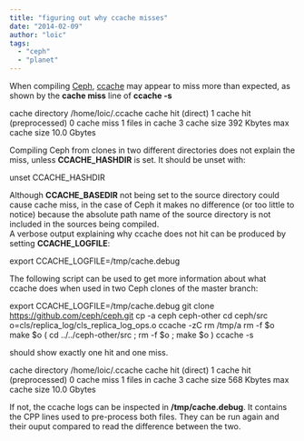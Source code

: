 ```yaml
---
title: "figuring out why ccache misses"
date: "2014-02-09"
author: "loic"
tags: 
  - "ceph"
  - "planet"
---
```


When compiling [Ceph](http://ceph.com/), [ccache](http://ccache.samba.org/) may appear to miss more than expected, as shown by the **cache miss** line of **ccache -s**

cache directory                     /home/loic/.ccache
cache hit (direct)                     1
cache hit (preprocessed)               0
cache miss                             1
files in cache                         3
cache size                           392 Kbytes
max cache size                      10.0 Gbytes

Compiling Ceph from clones in two different directories does not explain the miss, unless **CCACHE\_HASHDIR** is set. It should be unset with:

unset CCACHE\_HASHDIR

  
Although **CCACHE\_BASEDIR** not being set to the source directory could cause cache miss, in the case of Ceph it makes no difference (or too little to notice) because the absolute path name of the source directory is not included in the sources being compiled.  
A verbose output explaining why ccache does not hit can be produced by setting **CCACHE\_LOGFILE**:

export CCACHE\_LOGFILE=/tmp/cache.debug

The following script can be used to get more information about what ccache does when used in two Ceph clones of the master branch:

export CCACHE\_LOGFILE=/tmp/cache.debug
git clone https://github.com/ceph/ceph.git
cp -a ceph ceph-other
cd ceph/src
o=cls/replica\_log/cls\_replica\_log\_ops.o
ccache -zC
rm /tmp/a
rm -f $o
make $o
( cd ../../ceph-other/src ; rm -f $o ; make $o )
ccache -s

should show exactly one hit and one miss.

cache directory                     /home/loic/.ccache
cache hit (direct)                     1
cache hit (preprocessed)               0
cache miss                             1
files in cache                         3
cache size                           568 Kbytes
max cache size                      10.0 Gbytes

If not, the ccache logs can be inspected in **/tmp/cache.debug**. It contains the CPP lines used to pre-process both files. They can be run again and their ouput compared to read the difference between the two.
